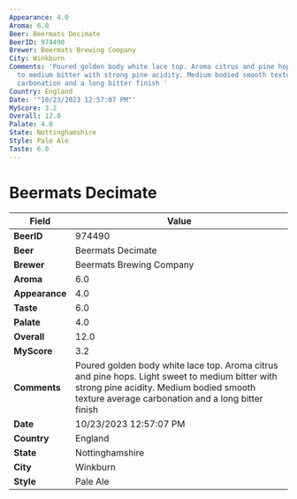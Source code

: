 ```yaml
---
Appearance: 4.0
Aroma: 6.0
Beer: Beermats Decimate
BeerID: 974490
Brewer: Beermats Brewing Company
City: Winkburn
Comments: 'Poured golden body white lace top. Aroma citrus and pine hops. Light sweet
  to medium bitter with strong pine acidity. Medium bodied smooth texture average
  carbonation and a long bitter finish '
Country: England
Date: '"10/23/2023 12:57:07 PM"'
MyScore: 3.2
Overall: 12.0
Palate: 4.0
State: Nottinghamshire
Style: Pale Ale
Taste: 6.0
---
```


# Beermats Decimate

| Field         | Value |
|---------------|-------|
| **BeerID** | 974490 |
| **Beer** | Beermats Decimate |
| **Brewer** | Beermats Brewing Company |
| **Aroma** | 6.0 |
| **Appearance** | 4.0 |
| **Taste** | 6.0 |
| **Palate** | 4.0 |
| **Overall** | 12.0 |
| **MyScore** | 3.2 |
| **Comments** | Poured golden body white lace top. Aroma citrus and pine hops. Light sweet to medium bitter with strong pine acidity. Medium bodied smooth texture average carbonation and a long bitter finish  |
| **Date** | 10/23/2023 12:57:07 PM |
| **Country** | England |
| **State** | Nottinghamshire |
| **City** | Winkburn |
| **Style** | Pale Ale |
